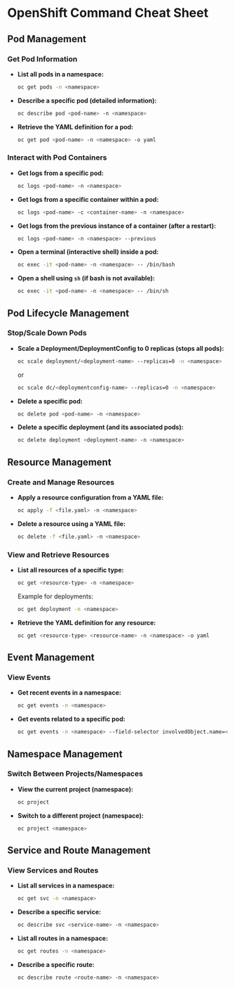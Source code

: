 # OpenShift Command Cheat Sheet

## Pod Management

### Get Pod Information
- **List all pods in a namespace:**
  ```bash
  oc get pods -n <namespace>
  ```
- **Describe a specific pod (detailed information):**
  ```bash
  oc describe pod <pod-name> -n <namespace>
  ```
- **Retrieve the YAML definition for a pod:**
  ```bash
  oc get pod <pod-name> -n <namespace> -o yaml
  ```

### Interact with Pod Containers
- **Get logs from a specific pod:**
  ```bash
  oc logs <pod-name> -n <namespace>
  ```
- **Get logs from a specific container within a pod:**
  ```bash
  oc logs <pod-name> -c <container-name> -n <namespace>
  ```
- **Get logs from the previous instance of a container (after a restart):**
  ```bash
  oc logs <pod-name> -n <namespace> --previous
  ```
- **Open a terminal (interactive shell) inside a pod:**
  ```bash
  oc exec -it <pod-name> -n <namespace> -- /bin/bash
  ```
- **Open a shell using `sh` (if bash is not available):**
  ```bash
  oc exec -it <pod-name> -n <namespace> -- /bin/sh
  ```

## Pod Lifecycle Management

### Stop/Scale Down Pods
- **Scale a Deployment/DeploymentConfig to 0 replicas (stops all pods):**
  ```bash
  oc scale deployment/<deployment-name> --replicas=0 -n <namespace>
  ```
  or
  ```bash
  oc scale dc/<deploymentconfig-name> --replicas=0 -n <namespace>
  ```
- **Delete a specific pod:**
  ```bash
  oc delete pod <pod-name> -n <namespace>
  ```
- **Delete a specific deployment (and its associated pods):**
  ```bash
  oc delete deployment <deployment-name> -n <namespace>
  ```

## Resource Management

### Create and Manage Resources
- **Apply a resource configuration from a YAML file:**
  ```bash
  oc apply -f <file.yaml> -n <namespace>
  ```
- **Delete a resource using a YAML file:**
  ```bash
  oc delete -f <file.yaml> -n <namespace>
  ```

### View and Retrieve Resources
- **List all resources of a specific type:**
  ```bash
  oc get <resource-type> -n <namespace>
  ```
  Example for deployments:
  ```bash
  oc get deployment -n <namespace>
  ```
- **Retrieve the YAML definition for any resource:**
  ```bash
  oc get <resource-type> <resource-name> -n <namespace> -o yaml
  ```

## Event Management

### View Events
- **Get recent events in a namespace:**
  ```bash
  oc get events -n <namespace>
  ```
- **Get events related to a specific pod:**
  ```bash
  oc get events -n <namespace> --field-selector involvedObject.name=<pod-name>
  ```

## Namespace Management

### Switch Between Projects/Namespaces
- **View the current project (namespace):**
  ```bash
  oc project
  ```
- **Switch to a different project (namespace):**
  ```bash
  oc project <namespace>
  ```

## Service and Route Management

### View Services and Routes
- **List all services in a namespace:**
  ```bash
  oc get svc -n <namespace>
  ```
- **Describe a specific service:**
  ```bash
  oc describe svc <service-name> -n <namespace>
  ```
- **List all routes in a namespace:**
  ```bash
  oc get routes -n <namespace>
  ```
- **Describe a specific route:**
  ```bash
  oc describe route <route-name> -n <namespace>
  ```
